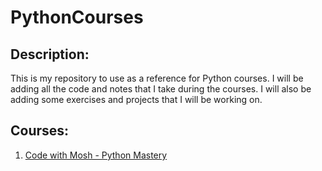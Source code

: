 # PythonCourses
## Description:
This is my repository to use as a reference for Python courses. I will be adding all the code and notes that I take during the courses. I will also be adding some exercises and projects that I will be working on.

## Courses:
1. [Code with Mosh - Python Mastery](https://github.com/joaomadeira1208/PythonCourses/tree/main/Python%20Course "Code with Mosh - Python Mastery")